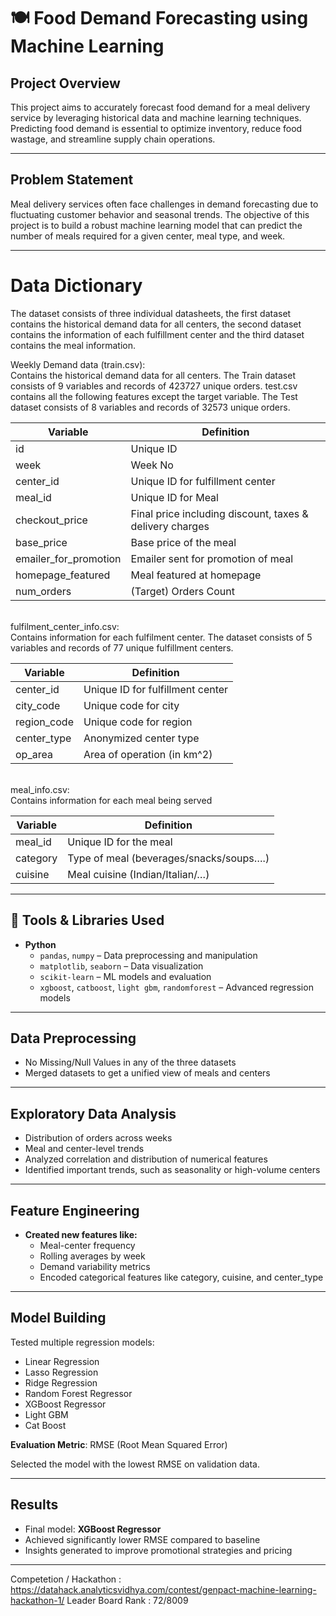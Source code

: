 # 🍽️ Food Demand Forecasting using Machine Learning

## Project Overview

This project aims to accurately forecast food demand for a meal delivery service by leveraging historical data and machine learning techniques. Predicting food demand is essential to optimize inventory, reduce food wastage, and streamline supply chain operations.

---

## Problem Statement

Meal delivery services often face challenges in demand forecasting due to fluctuating customer behavior and seasonal trends. The objective of this project is to build a robust machine learning model that can predict the number of meals required for a given center, meal type, and week.

---

# Data Dictionary

The dataset consists of three individual datasheets, the first dataset contains the historical demand data for all centers, the second dataset contains the information of each fulfillment center and the third dataset contains the meal information.

Weekly Demand data (train.csv): \
Contains the historical demand data for all centers. The Train dataset consists of 9 variables and records of 423727 unique orders. test.csv contains all the following features except the target variable. The Test dataset consists of 8 variables and records of 32573 unique orders.

| Variable  | Definition |
| ------------- | ------------- |
| id 	| Unique ID |
| week 	| Week No |
| center_id | Unique ID for fulfillment center |
| meal_id | Unique ID for Meal |
| checkout_price | Final price including discount, taxes & delivery charges |
| base_price | Base price of the meal |
| emailer_for_promotion | Emailer sent for promotion of meal |
| homepage_featured | Meal featured at homepage |
| num_orders | (Target) Orders Count |

\
fulfilment_center_info.csv: \
Contains information for each fulfilment center. The dataset consists of 5 variables and records of 77 unique fulfillment centers. 

| Variable  | Definition |
| ------------- | ------------- |
| center_id |	Unique ID for fulfillment center |
| city_code |	Unique code for city |
| region_code |	Unique code for region |
| center_type |	Anonymized center type |
| op_area |	Area of operation (in km^2) |

\
meal_info.csv: \
Contains information for each meal being served 

| Variable  | Definition |
| ------------- | ------------- |
| meal_id |	Unique ID for the meal |
| category |	Type of meal (beverages/snacks/soups….) |
| cuisine |	Meal cuisine (Indian/Italian/…) |

---

## 🔧 Tools & Libraries Used

- **Python**
  - `pandas`, `numpy` – Data preprocessing and manipulation
  - `matplotlib`, `seaborn` – Data visualization
  - `scikit-learn` – ML models and evaluation
  - `xgboost`, `catboost`, `light gbm`, `randomforest` – Advanced regression models

---

## Data Preprocessing

- No Missing/Null Values in any of the three datasets
- Merged datasets to get a unified view of meals and centers

---

## Exploratory Data Analysis

- Distribution of orders across weeks
- Meal and center-level trends
- Analyzed correlation and distribution of numerical features
- Identified important trends, such as seasonality or high-volume centers

---

## Feature Engineering

- **Created new features like:**
  - Meal-center frequency
  - Rolling averages by week
  - Demand variability metrics
  - Encoded categorical features like category, cuisine, and center_type

---

## Model Building

Tested multiple regression models:
- Linear Regression
- Lasso Regression
- Ridge Regression
- Random Forest Regressor
- XGBoost Regressor
- Light GBM
- Cat Boost

**Evaluation Metric**: RMSE (Root Mean Squared Error)

Selected the model with the lowest RMSE on validation data.

---

## Results

- Final model: **XGBoost Regressor**
- Achieved significantly lower RMSE compared to baseline
- Insights generated to improve promotional strategies and pricing

---

Competetion / Hackathon : https://datahack.analyticsvidhya.com/contest/genpact-machine-learning-hackathon-1/
Leader Board Rank : 72/8009
